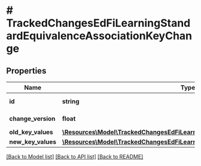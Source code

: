 # # TrackedChangesEdFiLearningStandardEquivalenceAssociationKeyChange

## Properties

Name | Type | Description | Notes
------------ | ------------- | ------------- | -------------
**id** | **string** | Resource identifier | [optional]
**change_version** | **float** | Change version | [optional]
**old_key_values** | [**\Resources\Model\TrackedChangesEdFiLearningStandardEquivalenceAssociationKey**](TrackedChangesEdFiLearningStandardEquivalenceAssociationKey.md) |  | [optional]
**new_key_values** | [**\Resources\Model\TrackedChangesEdFiLearningStandardEquivalenceAssociationKey**](TrackedChangesEdFiLearningStandardEquivalenceAssociationKey.md) |  | [optional]

[[Back to Model list]](../../README.md#models) [[Back to API list]](../../README.md#endpoints) [[Back to README]](../../README.md)
